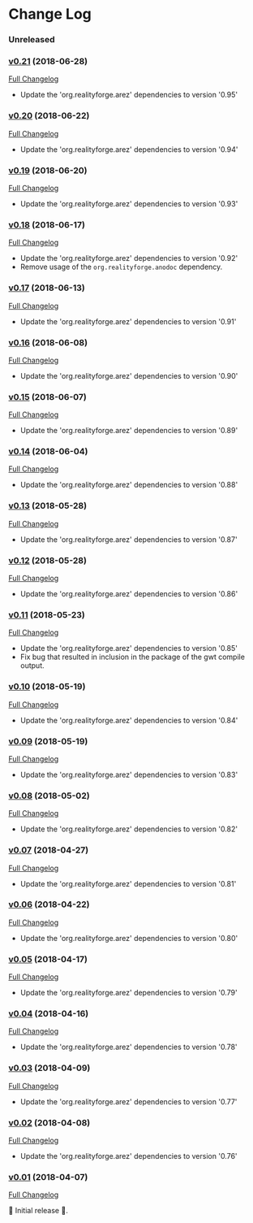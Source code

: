 # Change Log

### Unreleased

### [v0.21](https://github.com/arez/arez-networkstatus/tree/v0.21) (2018-06-28)
[Full Changelog](https://github.com/arez/arez-networkstatus/compare/v0.20...v0.21)

* Update the 'org.realityforge.arez' dependencies to version '0.95'

### [v0.20](https://github.com/arez/arez-networkstatus/tree/v0.20) (2018-06-22)
[Full Changelog](https://github.com/arez/arez-networkstatus/compare/v0.19...v0.20)

* Update the 'org.realityforge.arez' dependencies to version '0.94'

### [v0.19](https://github.com/arez/arez-networkstatus/tree/v0.19) (2018-06-20)
[Full Changelog](https://github.com/arez/arez-networkstatus/compare/v0.18...v0.19)

* Update the 'org.realityforge.arez' dependencies to version '0.93'

### [v0.18](https://github.com/arez/arez-networkstatus/tree/v0.18) (2018-06-17)
[Full Changelog](https://github.com/arez/arez-networkstatus/compare/v0.17...v0.18)

* Update the 'org.realityforge.arez' dependencies to version '0.92'
* Remove usage of the `org.realityforge.anodoc` dependency.

### [v0.17](https://github.com/arez/arez-networkstatus/tree/v0.17) (2018-06-13)
[Full Changelog](https://github.com/arez/arez-networkstatus/compare/v0.16...v0.17)

* Update the 'org.realityforge.arez' dependencies to version '0.91'

### [v0.16](https://github.com/arez/arez-networkstatus/tree/v0.16) (2018-06-08)
[Full Changelog](https://github.com/arez/arez-networkstatus/compare/v0.15...v0.16)

* Update the 'org.realityforge.arez' dependencies to version '0.90'

### [v0.15](https://github.com/arez/arez-networkstatus/tree/v0.15) (2018-06-07)
[Full Changelog](https://github.com/arez/arez-networkstatus/compare/v0.14...v0.15)

* Update the 'org.realityforge.arez' dependencies to version '0.89'

### [v0.14](https://github.com/arez/arez-networkstatus/tree/v0.14) (2018-06-04)
[Full Changelog](https://github.com/arez/arez-networkstatus/compare/v0.13...v0.14)

* Update the 'org.realityforge.arez' dependencies to version '0.88'

### [v0.13](https://github.com/arez/arez-networkstatus/tree/v0.13) (2018-05-28)
[Full Changelog](https://github.com/arez/arez-networkstatus/compare/v0.12...v0.13)

* Update the 'org.realityforge.arez' dependencies to version '0.87'

### [v0.12](https://github.com/arez/arez-networkstatus/tree/v0.12) (2018-05-28)
[Full Changelog](https://github.com/arez/arez-networkstatus/compare/v0.11...v0.12)

* Update the 'org.realityforge.arez' dependencies to version '0.86'

### [v0.11](https://github.com/arez/arez-networkstatus/tree/v0.11) (2018-05-23)
[Full Changelog](https://github.com/arez/arez-networkstatus/compare/v0.10...v0.11)

* Update the 'org.realityforge.arez' dependencies to version '0.85'
* Fix bug that resulted in inclusion in the package of the gwt compile output.

### [v0.10](https://github.com/arez/arez-networkstatus/tree/v0.10) (2018-05-19)
[Full Changelog](https://github.com/arez/arez-networkstatus/compare/v0.09...v0.10)

* Update the 'org.realityforge.arez' dependencies to version '0.84'

### [v0.09](https://github.com/arez/arez-networkstatus/tree/v0.09) (2018-05-19)
[Full Changelog](https://github.com/arez/arez-networkstatus/compare/v0.08...v0.09)

* Update the 'org.realityforge.arez' dependencies to version '0.83'

### [v0.08](https://github.com/arez/arez-networkstatus/tree/v0.08) (2018-05-02)
[Full Changelog](https://github.com/arez/arez-networkstatus/compare/v0.07...v0.08)

* Update the 'org.realityforge.arez' dependencies to version '0.82'

### [v0.07](https://github.com/arez/arez-networkstatus/tree/v0.07) (2018-04-27)
[Full Changelog](https://github.com/arez/arez-networkstatus/compare/v0.06...v0.07)

* Update the 'org.realityforge.arez' dependencies to version '0.81'

### [v0.06](https://github.com/arez/arez-networkstatus/tree/v0.06) (2018-04-22)
[Full Changelog](https://github.com/arez/arez-networkstatus/compare/v0.05...v0.06)

* Update the 'org.realityforge.arez' dependencies to version '0.80'

### [v0.05](https://github.com/arez/arez-networkstatus/tree/v0.05) (2018-04-17)
[Full Changelog](https://github.com/arez/arez-networkstatus/compare/v0.04...v0.05)

* Update the 'org.realityforge.arez' dependencies to version '0.79'

### [v0.04](https://github.com/arez/arez-networkstatus/tree/v0.04) (2018-04-16)
[Full Changelog](https://github.com/arez/arez-networkstatus/compare/v0.03...v0.04)

* Update the 'org.realityforge.arez' dependencies to version '0.78'

### [v0.03](https://github.com/arez/arez-networkstatus/tree/v0.03) (2018-04-09)
[Full Changelog](https://github.com/arez/arez-networkstatus/compare/v0.02...v0.03)

* Update the 'org.realityforge.arez' dependencies to version '0.77'

### [v0.02](https://github.com/arez/arez-networkstatus/tree/v0.02) (2018-04-08)
[Full Changelog](https://github.com/arez/arez-networkstatus/compare/v0.01...v0.02)

* Update the 'org.realityforge.arez' dependencies to version '0.76'

### [v0.01](https://github.com/arez/arez-networkstatus/tree/v0.01) (2018-04-07)
[Full Changelog](https://github.com/arez/arez-networkstatus/compare/9e84ce63b697db9ec13f5e795dcd026602dbf6b1...v0.01)

 ‎🎉	Initial release ‎🎉.
